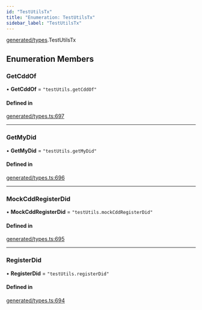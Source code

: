 ```yaml
---
id: "TestUtilsTx"
title: "Enumeration: TestUtilsTx"
sidebar_label: "TestUtilsTx"
---
```


[generated/types](../../../../modules/Generated/Types/Types.md).TestUtilsTx

## Enumeration Members

### GetCddOf

• **GetCddOf** = ``"testUtils.getCddOf"``

#### Defined in

[generated/types.ts:697](https://github.com/PolymeshAssociation/polymesh-sdk/blob/15be87e8/src/generated/types.ts#L697)

___

### GetMyDid

• **GetMyDid** = ``"testUtils.getMyDid"``

#### Defined in

[generated/types.ts:696](https://github.com/PolymeshAssociation/polymesh-sdk/blob/15be87e8/src/generated/types.ts#L696)

___

### MockCddRegisterDid

• **MockCddRegisterDid** = ``"testUtils.mockCddRegisterDid"``

#### Defined in

[generated/types.ts:695](https://github.com/PolymeshAssociation/polymesh-sdk/blob/15be87e8/src/generated/types.ts#L695)

___

### RegisterDid

• **RegisterDid** = ``"testUtils.registerDid"``

#### Defined in

[generated/types.ts:694](https://github.com/PolymeshAssociation/polymesh-sdk/blob/15be87e8/src/generated/types.ts#L694)
